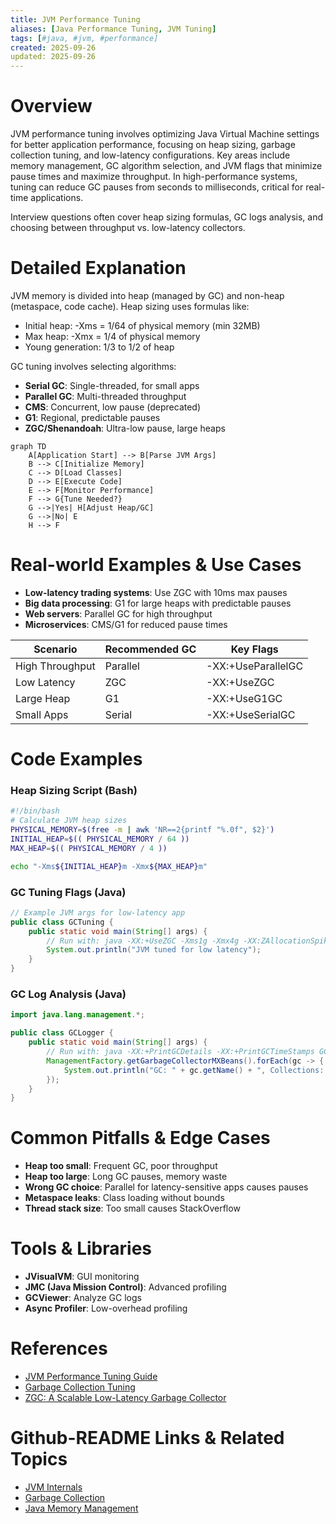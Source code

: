 ```yaml
---
title: JVM Performance Tuning
aliases: [Java Performance Tuning, JVM Tuning]
tags: [#java, #jvm, #performance]
created: 2025-09-26
updated: 2025-09-26
---
```


# Overview

JVM performance tuning involves optimizing Java Virtual Machine settings for better application performance, focusing on heap sizing, garbage collection tuning, and low-latency configurations. Key areas include memory management, GC algorithm selection, and JVM flags that minimize pause times and maximize throughput. In high-performance systems, tuning can reduce GC pauses from seconds to milliseconds, critical for real-time applications.

Interview questions often cover heap sizing formulas, GC logs analysis, and choosing between throughput vs. low-latency collectors.

# Detailed Explanation

JVM memory is divided into heap (managed by GC) and non-heap (metaspace, code cache). Heap sizing uses formulas like:

- Initial heap: -Xms = 1/64 of physical memory (min 32MB)
- Max heap: -Xmx = 1/4 of physical memory
- Young generation: 1/3 to 1/2 of heap

GC tuning involves selecting algorithms:
- **Serial GC**: Single-threaded, for small apps
- **Parallel GC**: Multi-threaded throughput
- **CMS**: Concurrent, low pause (deprecated)
- **G1**: Regional, predictable pauses
- **ZGC/Shenandoah**: Ultra-low pause, large heaps

```mermaid
graph TD
    A[Application Start] --> B[Parse JVM Args]
    B --> C[Initialize Memory]
    C --> D[Load Classes]
    D --> E[Execute Code]
    E --> F[Monitor Performance]
    F --> G{Tune Needed?}
    G -->|Yes| H[Adjust Heap/GC]
    G -->|No| E
    H --> F
```

# Real-world Examples & Use Cases

- **Low-latency trading systems**: Use ZGC with 10ms max pauses
- **Big data processing**: G1 for large heaps with predictable pauses
- **Web servers**: Parallel GC for high throughput
- **Microservices**: CMS/G1 for reduced pause times

| Scenario | Recommended GC | Key Flags |
|----------|----------------|-----------|
| High Throughput | Parallel | -XX:+UseParallelGC |
| Low Latency | ZGC | -XX:+UseZGC |
| Large Heap | G1 | -XX:+UseG1GC |
| Small Apps | Serial | -XX:+UseSerialGC |

# Code Examples

### Heap Sizing Script (Bash)

```bash
#!/bin/bash
# Calculate JVM heap sizes
PHYSICAL_MEMORY=$(free -m | awk 'NR==2{printf "%.0f", $2}')
INITIAL_HEAP=$(( PHYSICAL_MEMORY / 64 ))
MAX_HEAP=$(( PHYSICAL_MEMORY / 4 ))

echo "-Xms${INITIAL_HEAP}m -Xmx${MAX_HEAP}m"
```

### GC Tuning Flags (Java)

```java
// Example JVM args for low-latency app
public class GCTuning {
    public static void main(String[] args) {
        // Run with: java -XX:+UseZGC -Xms1g -Xmx4g -XX:ZAllocationSpikeTolerance=5 GCTuning
        System.out.println("JVM tuned for low latency");
    }
}
```

### GC Log Analysis (Java)

```java
import java.lang.management.*;

public class GCLogger {
    public static void main(String[] args) {
        // Run with: java -XX:+PrintGCDetails -XX:+PrintGCTimeStamps GCLogger
        ManagementFactory.getGarbageCollectorMXBeans().forEach(gc -> {
            System.out.println("GC: " + gc.getName() + ", Collections: " + gc.getCollectionCount());
        });
    }
}
```

# Common Pitfalls & Edge Cases

- **Heap too small**: Frequent GC, poor throughput
- **Heap too large**: Long GC pauses, memory waste
- **Wrong GC choice**: Parallel for latency-sensitive apps causes pauses
- **Metaspace leaks**: Class loading without bounds
- **Thread stack size**: Too small causes StackOverflow

# Tools & Libraries

- **JVisualVM**: GUI monitoring
- **JMC (Java Mission Control)**: Advanced profiling
- **GCViewer**: Analyze GC logs
- **Async Profiler**: Low-overhead profiling

# References

- [JVM Performance Tuning Guide](https://docs.oracle.com/en/java/javase/17/gctuning/)
- [Garbage Collection Tuning](https://www.oracle.com/technetwork/java/javase/gc-tuning-5-138395.html)
- [ZGC: A Scalable Low-Latency Garbage Collector](https://openjdk.java.net/jeps/333)

# Github-README Links & Related Topics

- [JVM Internals](../jvm-internals-and-class-loading/README.md)
- [Garbage Collection](../garbage-collection-algorithms/README.md)
- [Java Memory Management](../java-memory-management/README.md)